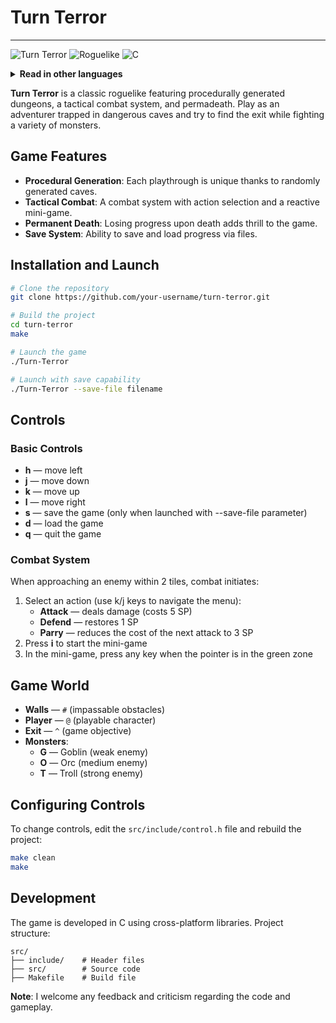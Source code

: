# Turn Terror
***
![Turn Terror](https://img.shields.io/badge/Version-1.0-blue.svg)
![Roguelike](https://img.shields.io/badge/Genre-Roguelike-orange.svg)
![C](https://img.shields.io/badge/Language-C-green.svg)

<details>
<summary><strong>Read in other languages</strong></summary>
<br>

*   [English](README.md)
*   [Русский](README.ru.md)

</details>


**Turn Terror** is a classic roguelike featuring procedurally generated dungeons, a tactical combat system, and permadeath. Play as an adventurer trapped in dangerous caves and try to find the exit while fighting a variety of monsters.

## Game Features

- **Procedural Generation**: Each playthrough is unique thanks to randomly generated caves.
- **Tactical Combat**: A combat system with action selection and a reactive mini-game.
- **Permanent Death**: Losing progress upon death adds thrill to the game.
- **Save System**: Ability to save and load progress via files.

## Installation and Launch

```bash
# Clone the repository
git clone https://github.com/your-username/turn-terror.git

# Build the project
cd turn-terror
make

# Launch the game
./Turn-Terror

# Launch with save capability
./Turn-Terror --save-file filename
```

## Controls

### Basic Controls
- **h** — move left
- **j** — move down
- **k** — move up
- **l** — move right
- **s** — save the game (only when launched with --save-file parameter)
- **d** — load the game
- **q** — quit the game

### Combat System
When approaching an enemy within 2 tiles, combat initiates:
1. Select an action (use k/j keys to navigate the menu):
   - **Attack** — deals damage (costs 5 SP)
   - **Defend** — restores 1 SP
   - **Parry** — reduces the cost of the next attack to 3 SP
2. Press **i** to start the mini-game
3. In the mini-game, press any key when the pointer is in the green zone

## Game World

- **Walls** — `#` (impassable obstacles)
- **Player** — `@` (playable character)
- **Exit** — `^` (game objective)
- **Monsters**:
  - **G** — Goblin (weak enemy)
  - **O** — Orc (medium enemy)
  - **T** — Troll (strong enemy)

## Configuring Controls

To change controls, edit the `src/include/control.h` file and rebuild the project:

```bash
make clean
make
```

## Development

The game is developed in C using cross-platform libraries. Project structure:

```
src/
├── include/    # Header files
├── src/        # Source code
├── Makefile    # Build file
```

**Note**: I welcome any feedback and criticism regarding the code and gameplay.
